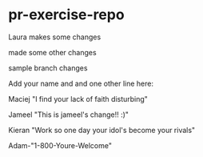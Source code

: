 # pr-exercise-repo

Laura makes some changes

made some other changes

sample branch changes

Add your name and and one other line here:






Maciej
"I find your lack of faith disturbing"




Jameel
"This is jameel's change!! :)"




Kieran
"Work so one day your idol's become your rivals"




Adam-"1-800-Youre-Welcome"

